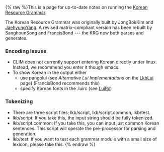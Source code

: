{% raw %}This is a page for up-to-date notes on running the [Korean Resource
Grammar](http://krg.khu.ac.kr).

The Korean Resource Grammar was originally built by
JongBokKim and [JaehyungYang](/JaehyungYang). A revised
matrix-compliant version has been rebuilt by
SanghounSong and FrancisBond --- the KRG
now both parses and generates.

### Encoding Issues

- CLIM does not currently support entering Korean directly under
linux. Instead, we recommend you enter it though emacs.
- To show Korean in the output either
  - use pangolui (see *Alternative Lui Implementations* on the
[LkbLui](https://delph-in.github.io/docs/tools/LkbLui) page) (FrancisBond recommends
this)
  - specify Korean fonts in the .luirc (see [LuiRc](https://delph-in.github.io/docs/tools/LuiRc))

### Tokenizing

- There are three script files; lkb/script, lkb/script.common,
lkb/test.
- lkb/script: If you take this, the input string should be fully
tokenized.
- lkb/script.common: If you take this, you can input just common
Korean sentences. This script will operate the pre-processor for
parsing and generation.
- lkb/test: If you want to test each grammar module with a small size
of lexicon, please take this.
<update date omitted for speed>{% endraw %}